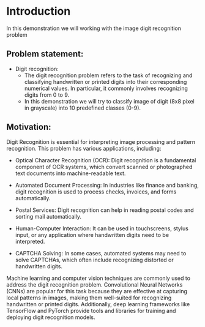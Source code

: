 # Introduction
In this demonstration we will working with the image digit recognition problem
## Problem statement:
-   Digit recognition:
    -   The digit recognition problem refers to the task of recognizing and classifying handwritten or printed digits into their corresponding numerical values. In particular, it commonly involves recognizing digits from 0 to 9.
    -   In this demonstration we will try to classify image of digit (8x8 pixel in grayscale) into 10 predefined classes (0-9).
## Motivation:
Digit Recognition is essential for interpreting image processing and pattern recognition. This problem has various applications, including:
-   Optical Character Recognition (OCR): Digit recognition is a fundamental component of OCR systems, which convert scanned or photographed text documents into machine-readable text.

-   Automated Document Processing: In industries like finance and banking, digit recognition is used to process checks, invoices, and forms automatically.

-   Postal Services: Digit recognition can help in reading postal codes and sorting mail automatically.

-   Human-Computer Interaction: It can be used in touchscreens, stylus input, or any application where handwritten digits need to be interpreted.

-   CAPTCHA Solving: In some cases, automated systems may need to solve CAPTCHAs, which often include recognizing distorted or handwritten digits.

Machine learning and computer vision techniques are commonly used to address the digit recognition problem. Convolutional Neural Networks (CNNs) are popular for this task because they are effective at capturing local patterns in images, making them well-suited for recognizing handwritten or printed digits. Additionally, deep learning frameworks like TensorFlow and PyTorch provide tools and libraries for training and deploying digit recognition models.



